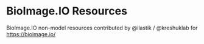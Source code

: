 # BioImage.IO Resources

BioImage.IO non-model resources contributed by @ilastik / @kreshuklab for https://bioimage.io/
